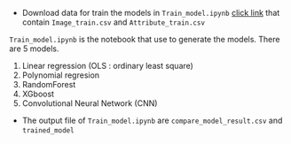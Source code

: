 - Download data for train the models in ```Train_model.ipynb``` [click link](https://drive.google.com/drive/folders/1HFYCd6BLShfe3hPn5yM0EbGl3NvOMIcp?usp=drive_link) that contain ```Image_train.csv``` and ```Attribute_train.csv```

```Train_model.ipynb``` is the notebook that use to generate the models. There are 5 models. 
  1. Linear regression (OLS : ordinary least square)
  2. Polynomial regresion
  3. RandomForest
  4. XGboost
  5. Convolutional Neural Network (CNN)
- The output file of ```Train_model.ipynb``` are ```compare_model_result.csv``` and ```trained_model```
